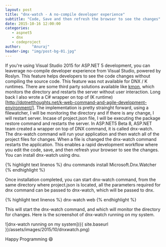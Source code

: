 ```yaml
---
layout: post
title: "dnx-watch - A no-compile developer experience"
subtitle: "Code, Save and then refresh the browser to see the changes"
date: 2015-10-16 12:00:00
categories: 
   - aspnet5
   - dnx
   - codeproject
author:     "Anuraj"
header-img: "img/post-bg-01.jpg"
---
```

If you're using Visual Studio 2015 for ASP.NET 5 development, you can leaverage no-compile developer experience from Visual Studio, powered by Roslyn. This feature helps developers to see the code changes without compiling the source code. This feature was not available for DNX / K runtimes. There are some third party solutions available like [kmon](https://github.com/henriksen/kmon), which monitors the directory and restarts the server without user interaction. Long back I also wrote a C# wrapper on top of (K runtime)[http://dotnetthoughts.net/k-web-command-and-agile-development-environment/]. The implementation is pretty strainght forward, using a filewatcher, I will be monitoring the directory and if there is any change, I will restart server. Incase of project.json file, I will be executing the package restore command and restarts the server. In ASP.NET5 Beta 8, ASP.NET team created a wrapper on top of DNX command, it is called dnx-watch. The dnx-watch command will run your application and then watch all of the project files for changes. When a file is changed the dnx-watch command restarts the application. This enables a rapid development workflow where you edit the code, save, and then refresh your browser to see the changes. You can install dnx-watch using dnu.

{% highlight text linenos %}
dnu commands install Microsoft.Dnx.Watcher
{% endhighlight %}

Once installation completed, you can start dnx-watch command, from the same directory where project.json is located, all the parameters required for dnx command can be passed to dnx-watch, which will be passed to dnx.

{% highlight text linenos %}
dnx-watch web
{% endhighlight %}

This will start the dnx-watch command, and which will monitor the directory for changes. Here is the screenshot of dnx-watch running on my system.

![dnx-watch running on my system]({{ site.baseurl }}/assets/images/2015/10/dnxwatch.png)

Happy Programming :smile:
